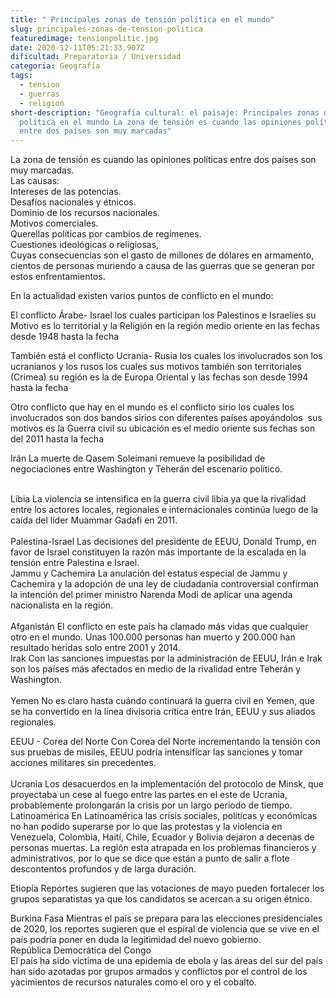 ```yaml
---
title: " Principales zonas de tensión política en el mundo"
slug: principales-zonas-de-tension-politica
featuredimage: tensionpolitic.jpg
date: 2020-12-11T05:21:33.907Z
dificultad: Preparatoria / Universidad
categoria: Geografía
tags:
  - tension
  - guerras
  - religion
short-description: "Geografía cultural: el paisaje: Principales zonas de tensión
  política en el mundo La zona de tensión es cuando las opiniones políticas
  entre dos países son muy marcadas"
---
```

La zona de tensión es cuando las opiniones políticas entre dos países son muy marcadas.\
Las causas:\
Intereses de las potencias.\
Desafíos nacionales y étnicos.\
Dominio de los recursos nacionales.\
Motivos comerciales.\
Querellas políticas por cambios de regímenes.\
Cuestiones ideológicas o religiosas,\
Cuyas consecuencias son el gasto de millones de dólares en armamento, cientos de personas muriendo a causa de las guerras que se generan por estos enfrentamientos.

En la actualidad existen varios puntos de conflicto en el mundo:

El conflicto Árabe- Israel los cuales participan los Palestinos e Israelíes su Motivo es lo territorial y la Religión en la región medio oriente en las fechas desde 1948 hasta la fecha 

También está el conflicto Ucrania- Rusia los cuales los involucrados son los ucranianos y los rusos los cuales sus motivos también son territoriales (Crimea) su región es la de Europa Oriental y las fechas son desde 1994 hasta la fecha 

Otro conflicto que hay en el mundo es el conflicto sirio los cuales los involucrados son dos bandos sirios con diferentes países apoyándolos  sus motivos es la Guerra civil su ubicación es el medio oriente sus fechas son del 2011 hasta la fecha 

Irán La muerte de Qasem Soleimani remueve la posibilidad de negociaciones entre Washington y Teherán del escenario político.



\
Libia La violencia se intensifica en la guerra civil libia ya que la rivalidad entre los actores locales, regionales e internacionales continúa luego de la caída del líder Muammar Gadafi en 2011.\
\
Palestina-Israel Las decisiones del presidente de EEUU, Donald Trump, en favor de Israel constituyen la razón más importante de la escalada en la tensión entre Palestina e Israel.\
Jammu y Cachemira La anulación del estatus especial de Jammu y Cachemira y la adopción de una ley de ciudadanía controversial confirman la intención del primer ministro Narenda Modi de aplicar una agenda nacionalista en la región.\
\
Afganistán El conflicto en este país ha clamado más vidas que cualquier otro en el mundo. Unas 100.000 personas han muerto y 200.000 han resultado heridas solo entre 2001 y 2014.\
Irak Con las sanciones impuestas por la administración de EEUU, Irán e Irak son los países más afectados en medio de la rivalidad entre Teherán y Washington.\
\
Yemen No es claro hasta cuándo continuará la guerra civil en Yemen, que se ha convertido en la línea divisoria crítica entre Irán, EEUU y sus aliados regionales.

EEUU - Corea del Norte Con Corea del Norte incrementando la tensión con sus pruebas de misiles, EEUU podría intensificar las sanciones y tomar acciones militares sin precedentes.\
\
Ucrania Los desacuerdos en la implementación del protocolo de Minsk, que proyectaba un cese al fuego entre las partes en el este de Ucrania, probablemente prolongarán la crisis por un largo periodo de tiempo.\
Latinoamérica En Latinoamérica las crisis sociales, políticas y económicas no han podido superarse por lo que las protestas y la violencia en Venezuela, Colombia, Haití, Chile, Ecuador y Bolivia dejaron a decenas de personas muertas. La región esta atrapada en los problemas financieros y administrativos, por lo que se dice que están a punto de salir a flote descontentos profundos y de larga duración.

Etiopía Reportes sugieren que las votaciones de mayo pueden fortalecer los grupos separatistas ya que los candidatos se acercan a su origen étnico.

Burkina Fasa Mientras el país se prepara para las elecciones presidenciales de 2020, los reportes sugieren que el espiral de violencia que se vive en el país podría poner en duda la legitimidad del nuevo gobierno.\
República Democrática del Congo\
El país ha sido víctima de una epidemia de ebola y las áreas del sur del país han sido azotadas por grupos armados y conflictos por el control de los yacimientos de recursos naturales como el oro y el cobalto.